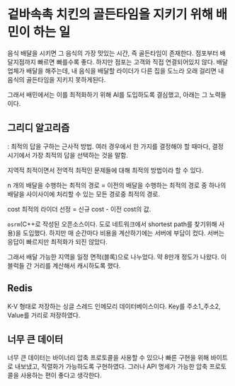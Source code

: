 # 겉바속촉 치킨의 골든타임을 지키기 위해 배민이 하는 일

음식 배달을 시키면 그 음식의 가장 맛있는 시간, 즉 골든타임이 존재한다. 점포부터 배달지점까지 빠르면 빠를수록 좋다. 하지만 점포는 고객와 직접 연결되어있지 않다. 배달업체가 배달을 해주는데, 내 음식을 배달할 라이더가 다른 집을 도느라 오래 걸리면 내 음식의 골든타임을 지키지 못하게된다.

그래서 배민에서는 이를 최적화하기 위해 AI를 도입하도록 결심했고, 아래는 그 노력들이다.

## 그리디 알고리즘
: 최적의 답을 구하는 근사적 방법. 여러 경우에서 한 가지를 결정해야 할 때마다, 결정 시기에서 가장 최적의 답을 선택하는 것을 말함.

지역적 최적이면서 전역적 최적인 문제들에 대해 최적의 방법이라 할 수 있다.

n 개의 배달을 수행하는 최적의 경로 = 이전의 배달을 수행하는 최적의 경로 중 하나의 배달을 사이사이에 처리할 수 있는 모든 경로중 최적의 경로.

cost 최적의 라이더 선정 = 신규 cost - 이전 cost의 값.

`osrm`(C++로 작성된 오픈소스이다. 도로 네트워크에서 shortest path를 찾기위해 사용)을 도입했다. 하지만 매 순간마다 비용을 계산하기에는 서버에 부담이 컸다. 서버는 응답이 빠르지만 최적화가 되진 않았다. 

그래서 배달 가능한 지역을 일정 면적(블록)으로 나누었다. 약 8만개 정도가 나왔다. 이 블럭들 간 거리를 계산해서 캐시하도록 했다.

## Redis

K-V 형태로 저장하는 싱글 스레드 인메모리 데이터베이스이다. Key를 주소1_주소2, Value를 거리로 저장하였다.

## 너무 큰 데이터

너무 큰 데이터는 바이너리 압축 프로토콜을 사용할 수 있으나 빠른 구현을 위해 바이트로 내보냈고, 직렬화가 가능하도록 구현하였다. 그러나 API 명세가 가능한 압축 프로토콜을 사용하는 편이 좋다고 생각한다.
